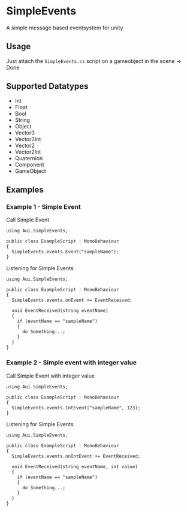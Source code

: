 # SimpleEvents
A simple message based eventsystem for unity

## Usage

Just attach the `SimpleEvents.cs` script on a gameobject in the scene -> Done

## Supported Datatypes
- Int
- Float
- Bool
- String
- Object
- Vector3
- Vector3Int
- Vector2
- Vector2Int
- Quaternion
- Component
- GameObject

## Examples

### Example 1 - Simple Event
Call Simple Event
```
using Aui.SimpleEvents;

public class ExampleScript : MonoBehaviour
{
  SimpleEvents.events.Event("sampleName");
}
```

Listening for Simple Events
```
using Aui.SimpleEvents;

public class ExampleScript : MonoBehaviour
{
  SimpleEvents.events.onEvent += EventReceived;
  
  void EventReceived(string eventName) 
  {
    if (eventName == "sampleName")
    {
      do Something...;
    }
  }
}
```

### Example 2 - Simple event with integer value
Call Simple Event with integer value
```
using Aui.SimpleEvents;

public class ExampleScript : MonoBehaviour
{
  SimpleEvents.events.IntEvent("sampleName", 123);
}
```

Listening for Simple Events

```
using Aui.SimpleEvents;

public class ExampleScript : MonoBehaviour
{
  SimpleEvents.events.onIntEvent += EventReceived;
  
  void EventReceived(string eventName, int value) 
  {
    if (eventName == "sampleName")
    {
      do Something...;
    }
  }
}
```
